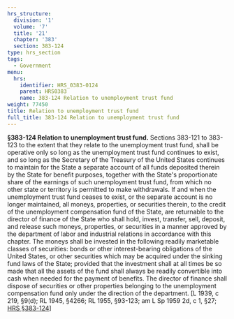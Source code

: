```yaml
---
hrs_structure:
  division: '1'
  volume: '7'
  title: '21'
  chapter: '383'
  section: 383-124
type: hrs_section
tags:
  - Government
menu:
  hrs:
    identifier: HRS_0383-0124
    parent: HRS0383
    name: 383-124 Relation to unemployment trust fund
weight: 77450
title: Relation to unemployment trust fund
full_title: 383-124 Relation to unemployment trust fund
---
```

**§383-124 Relation to unemployment trust fund.** Sections 383-121 to 383-123 to the extent that they relate to the unemployment trust fund, shall be operative only so long as the unemployment trust fund continues to exist, and so long as the Secretary of the Treasury of the United States continues to maintain for the State a separate account of all funds deposited therein by the State for benefit purposes, together with the State's proportionate share of the earnings of such unemployment trust fund, from which no other state or territory is permitted to make withdrawals. If and when the unemployment trust fund ceases to exist, or the separate account is no longer maintained, all moneys, properties, or securities therein, to the credit of the unemployment compensation fund of the State, are returnable to the director of finance of the State who shall hold, invest, transfer, sell, deposit, and release such moneys, properties, or securities in a manner approved by the department of labor and industrial relations in accordance with this chapter. The moneys shall be invested in the following readily marketable classes of securities: bonds or other interest-bearing obligations of the United States, or other securities which may be acquired under the sinking fund laws of the State; provided that the investment shall at all times be so made that all the assets of the fund shall always be readily convertible into cash when needed for the payment of benefits. The director of finance shall dispose of securities or other properties belonging to the unemployment compensation fund only under the direction of the department. [L 1939, c 219, §9(d); RL 1945, §4266; RL 1955, §93-123; am L Sp 1959 2d, c 1, §27; [HRS §383-124](/title-21/chapter-383/section-383-124/)]